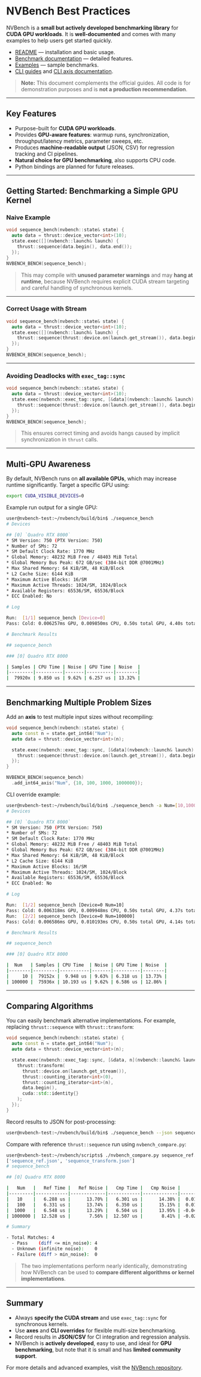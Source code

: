 # NVBench Best Practices

NVBench is a **small but actively developed benchmarking library** for **CUDA GPU workloads**. It is **well-documented** and comes with many examples to help users get started quickly.

* [README](https://github.com/NVIDIA/cuCollections/blob/dev/README.md) — installation and basic usage.
* [Benchmark documentation](https://github.com/NVIDIA/nvbench/blob/main/docs/benchmarks.md) — detailed features.
* [Examples](https://github.com/NVIDIA/nvbench/tree/main/examples) — sample benchmarks.
* [CLI guides](https://github.com/NVIDIA/nvbench/blob/main/docs/cli_help.md) and [CLI axis documentation](https://github.com/NVIDIA/nvbench/blob/main/docs/cli_help_axis.md).

> **Note:** This document complements the official guides. All code is for demonstration purposes and is **not a production recommendation**.

---

## Key Features

* Purpose-built for **CUDA GPU workloads**.
* Provides **GPU-aware features**: warmup runs, synchronization, throughput/latency metrics, parameter sweeps, etc.
* Produces **machine-readable output** (JSON, CSV) for regression tracking and CI pipelines.
* **Natural choice for GPU benchmarking**, also supports CPU code.
* Python bindings are planned for future releases.

---

## Getting Started: Benchmarking a Simple GPU Kernel

### Naive Example

```cpp
void sequence_bench(nvbench::state& state) {
  auto data = thrust::device_vector<int>(10);
  state.exec([](nvbench::launch& launch) {
    thrust::sequence(data.begin(), data.end());
  });
}
NVBENCH_BENCH(sequence_bench);
```

> This may compile with **unused parameter warnings** and may **hang at runtime**, because NVBench requires explicit CUDA stream targeting and careful handling of synchronous kernels.

---

### Correct Usage with Stream

```cpp
void sequence_bench(nvbench::state& state) {
  auto data = thrust::device_vector<int>(10);
  state.exec([](nvbench::launch& launch) {
    thrust::sequence(thrust::device.on(launch.get_stream()), data.begin(), data.end());
  });
}
NVBENCH_BENCH(sequence_bench);
```

---

### Avoiding Deadlocks with `exec_tag::sync`

```cpp
void sequence_bench(nvbench::state& state) {
  auto data = thrust::device_vector<int>(10);
  state.exec(nvbench::exec_tag::sync, [&data](nvbench::launch& launch) {
    thrust::sequence(thrust::device.on(launch.get_stream()), data.begin(), data.end());
  });
}
NVBENCH_BENCH(sequence_bench);
```

> This ensures correct timing and avoids hangs caused by implicit synchronization in `thrust` calls.

---

## Multi-GPU Awareness

By default, NVBench runs on **all available GPUs**, which may increase runtime significantly. Target a specific GPU using:

```bash
export CUDA_VISIBLE_DEVICES=0
```

Example run output for a single GPU:

```bash
user@nvbench-test:~/nvbench/build/bin$ ./sequence_bench 
# Devices

## [0] `Quadro RTX 8000`
* SM Version: 750 (PTX Version: 750)
* Number of SMs: 72
* SM Default Clock Rate: 1770 MHz
* Global Memory: 48232 MiB Free / 48403 MiB Total
* Global Memory Bus Peak: 672 GB/sec (384-bit DDR @7001MHz)
* Max Shared Memory: 64 KiB/SM, 48 KiB/Block
* L2 Cache Size: 6144 KiB
* Maximum Active Blocks: 16/SM
* Maximum Active Threads: 1024/SM, 1024/Block
* Available Registers: 65536/SM, 65536/Block
* ECC Enabled: No

# Log

Run:  [1/1] sequence_bench [Device=0]
Pass: Cold: 0.006257ms GPU, 0.009850ms CPU, 0.50s total GPU, 4.40s total wall, 79920x 

# Benchmark Results

## sequence_bench

### [0] Quadro RTX 8000

| Samples | CPU Time | Noise | GPU Time | Noise  |
|---------|----------|-------|----------|--------|
|  79920x | 9.850 us | 9.62% | 6.257 us | 13.32% |
```

---

## Benchmarking Multiple Problem Sizes

Add an **axis** to test multiple input sizes without recompiling:

```cpp
void sequence_bench(nvbench::state& state) {
  auto const n = state.get_int64("Num");
  auto data = thrust::device_vector<int>(n);

  state.exec(nvbench::exec_tag::sync, [&data](nvbench::launch& launch) {
    thrust::sequence(thrust::device.on(launch.get_stream()), data.begin(), data.end());
  });
}

NVBENCH_BENCH(sequence_bench)
  .add_int64_axis("Num", {10, 100, 1000, 1000000});
```

CLI override example:

```bash
user@nvbench-test:~/nvbench/build/bin$ ./sequence_bench -a Num=[10,100000]
# Devices

## [0] `Quadro RTX 8000`
* SM Version: 750 (PTX Version: 750)
* Number of SMs: 72
* SM Default Clock Rate: 1770 MHz
* Global Memory: 48232 MiB Free / 48403 MiB Total
* Global Memory Bus Peak: 672 GB/sec (384-bit DDR @7001MHz)
* Max Shared Memory: 64 KiB/SM, 48 KiB/Block
* L2 Cache Size: 6144 KiB
* Maximum Active Blocks: 16/SM
* Maximum Active Threads: 1024/SM, 1024/Block
* Available Registers: 65536/SM, 65536/Block
* ECC Enabled: No

# Log

Run:  [1/2] sequence_bench [Device=0 Num=10]
Pass: Cold: 0.006318ms GPU, 0.009948ms CPU, 0.50s total GPU, 4.37s total wall, 79152x 
Run:  [2/2] sequence_bench [Device=0 Num=100000]
Pass: Cold: 0.006586ms GPU, 0.010193ms CPU, 0.50s total GPU, 4.14s total wall, 75936x 

# Benchmark Results

## sequence_bench

### [0] Quadro RTX 8000

|  Num   | Samples | CPU Time  | Noise | GPU Time | Noise  |
|--------|---------|-----------|-------|----------|--------|
|     10 |  79152x |  9.948 us | 9.63% | 6.318 us | 13.73% |
| 100000 |  75936x | 10.193 us | 9.62% | 6.586 us | 12.86% |
```

---

## Comparing Algorithms

You can easily benchmark alternative implementations. For example, replacing `thrust::sequence` with `thrust::transform`:

```cpp
void sequence_bench(nvbench::state& state) {
  auto const n = state.get_int64("Num");
  auto data = thrust::device_vector<int>(n);

  state.exec(nvbench::exec_tag::sync, [&data, n](nvbench::launch& launch) {
    thrust::transform(
      thrust::device.on(launch.get_stream()),
      thrust::counting_iterator<int>(0),
      thrust::counting_iterator<int>(n),
      data.begin(),
      cuda::std::identity{}
    );
  });
}
```

Record results to JSON for post-processing:

```bash
user@nvbench-test:~/nvbench/build/bin$ ./sequence_bench --json sequence_transform.json
```

Compare with reference `thrust::sequence` run using `nvbench_compare.py`:

```bash
user@nvbench-test:~/nvbench/scripts$ ./nvbench_compare.py sequence_ref.json sequence_transform.json 
['sequence_ref.json', 'sequence_transform.json']
# sequence_bench

## [0] Quadro RTX 8000

|   Num   |   Ref Time |   Ref Noise |   Cmp Time |   Cmp Noise |      Diff |   %Diff |  Status  |
|---------|------------|-------------|------------|-------------|-----------|---------|----------|
|   10    |   6.288 us |      13.70% |   6.301 us |      14.38% |  0.013 us |   0.20% |   SAME   |
|   100   |   6.331 us |      13.74% |   6.350 us |      15.15% |  0.019 us |   0.31% |   SAME   |
|  1000   |   6.548 us |      13.29% |   6.504 us |      13.95% | -0.043 us |  -0.66% |   SAME   |
| 1000000 |  12.528 us |       7.56% |  12.507 us |       8.41% | -0.021 us |  -0.17% |   SAME   |

# Summary

- Total Matches: 4  
  - Pass    (diff <= min_noise): 4  
  - Unknown (infinite noise):    0  
  - Failure (diff > min_noise):  0
```

> The two implementations perform nearly identically, demonstrating how NVBench can be used to **compare different algorithms or kernel implementations**.

---

## Summary

* Always **specify the CUDA stream** and use `exec_tag::sync` for synchronous kernels.
* Use **axes** and **CLI overrides** for flexible multi-size benchmarking.
* Record results in **JSON/CSV** for CI integration and regression analysis.
* NVBench is **actively developed**, easy to use, and ideal for **GPU benchmarking**, but note that it is small and has **limited community support**.

For more details and advanced examples, visit the [NVBench repository](https://github.com/NVIDIA/nvbench).
